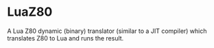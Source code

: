 LuaZ80
======

A Lua Z80 dynamic (binary) translator (similar to a JIT compiler) which translates Z80 to Lua and runs the result.
